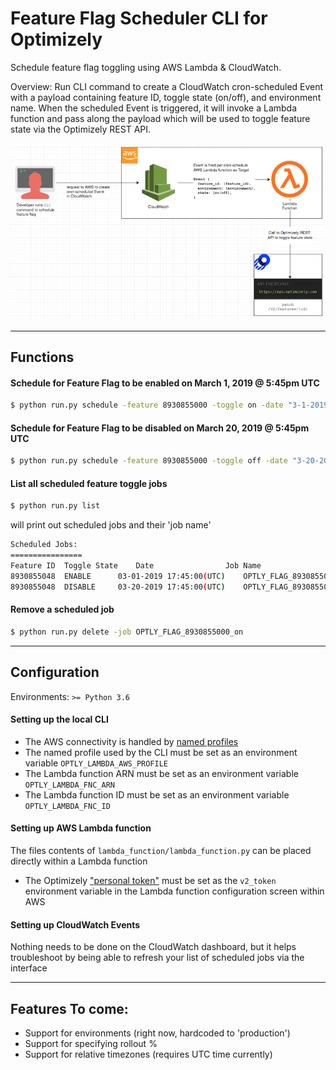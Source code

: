 # Feature Flag Scheduler CLI for Optimizely
Schedule feature flag toggling using AWS Lambda &amp; CloudWatch. 

Overview: Run CLI command to create a CloudWatch cron-scheduled Event with a payload containing feature ID, toggle state (on/off), and environment name. When the scheduled Event is triggered, it will invoke a Lambda function and pass along the payload which will be used to toggle feature state via the Optimizely REST API.

![Solution Diagram](https://raw.githubusercontent.com/cooperreid-optimizely/feature-flag-scheduler/master/static/diagram.png)

---

## Functions

#### Schedule for Feature Flag to be enabled on March 1, 2019 @ 5:45pm UTC
```bash
$ python run.py schedule -feature 8930855000 -toggle on -date "3-1-2019 17:45:00"
```

#### Schedule for Feature Flag to be disabled on March 20, 2019 @ 5:45pm UTC
```bash
$ python run.py schedule -feature 8930855000 -toggle off -date "3-20-2019 17:45:00"
```

#### List all scheduled feature toggle jobs
```bash
$ python run.py list
```
will print out scheduled jobs and their 'job name'

```bash
Scheduled Jobs:
================
Feature ID	Toggle State	Date				Job Name
8930855048	ENABLE		03-01-2019 17:45:00(UTC)	OPTLY_FLAG_8930855000_on
8930855048	DISABLE		03-20-2019 17:45:00(UTC)	OPTLY_FLAG_8930855000_off
```

#### Remove a scheduled job
```bash
$ python run.py delete -job OPTLY_FLAG_8930855000_on
```

---

## Configuration

Environments:
`>= Python 3.6`

#### Setting up the local CLI
* The AWS connectivity is handled by [named profiles](https://docs.aws.amazon.com/cli/latest/userguide/cli-configure-profiles.html)
* The named profile used by the CLI must be set as an environment variable `OPTLY_LAMBDA_AWS_PROFILE`
* The Lambda function ARN must be set as an environment variable `OPTLY_LAMBDA_FNC_ARN`
* The Lambda function ID must be set as an environment variable `OPTLY_LAMBDA_FNC_ID`

#### Setting up AWS Lambda function
The files contents of `lambda_function/lambda_function.py` can be placed directly within a Lambda function
* The Optimizely ["personal token"](https://developers.optimizely.com/x/rest/getting-started/) must be set as the `v2_token` environment variable in the Lambda function configuration screen within AWS

#### Setting up CloudWatch Events
Nothing needs to be done on the CloudWatch dashboard, but it helps troubleshoot by being able to refresh your list of scheduled jobs via the interface

---

## Features To come:
* Support for environments (right now, hardcoded to 'production')
* Support for specifying rollout %
* Support for relative timezones (requires UTC time currently)
